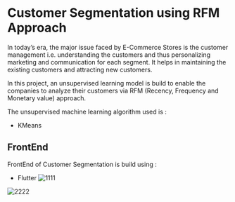 
# Customer Segmentation using RFM Approach

In today’s era, the major issue faced by E-Commerce Stores is the customer management i.e. understanding the customers and thus personalizing marketing and communication for each segment. It helps in maintaining the existing customers and attracting new customers.

In this project, an unsupervised learning model is build to enable the companies to analyze their customers via RFM (Recency, Frequency and Monetary value) approach.

The unsupervised machine learning algorithm used is : 
- KMeans

## FrontEnd

FrontEnd of Customer Segmentation is build using :
- Flutter
![1111](https://user-images.githubusercontent.com/59161798/174433505-d19d1080-5e8c-4d54-8ce4-3bda9822b156.png)

![2222](https://user-images.githubusercontent.com/59161798/174433508-75a03299-d902-458f-8102-a8e29047748d.png)

